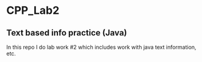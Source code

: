 # CPP_Lab2



## Text based info practice (Java)
In this repo I do lab work #2 which includes work with java text information, etc.

